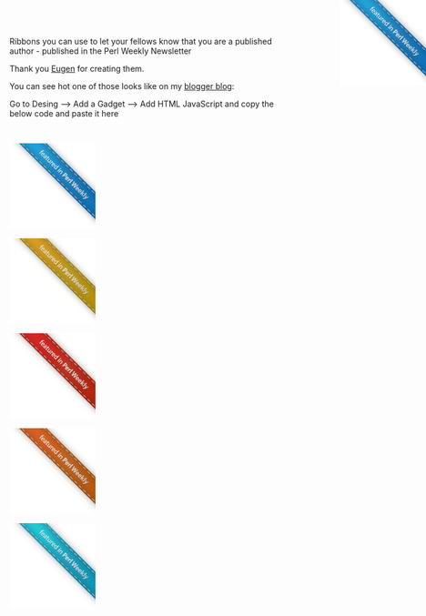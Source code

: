 Ribbons you can use to let your fellows know that you are a published author - published in the Perl Weekly Newsletter

Thank you [Eugen](http://eugenmales.deviantart.com/) for creating them.

You can see hot one of those looks like on my [blogger blog](http://programming.tudorconstantin.com):

Go to Desing --> Add a Gadget --> Add HTML JavaScript and copy the below code and paste it here

<pre> <a href="http://perlweekly.com" style=display:scroll;position:fixed;top:0px;right:0px;z-index:10; ><img src="https://github.com/tudorconstantin/Perl-Weekly-Ribbons/raw/master/ribbon%20transparent.png" alt="Featured in Perl Weekly" /></a> </pre>






![Awesome Ribbon](https://github.com/tudorconstantin/Perl-Weekly-Ribbons/raw/master/ribbon%20transparent.png)

![Awesome Ribbon](https://github.com/tudorconstantin/Perl-Weekly-Ribbons/raw/master/ribbon%20transparent%20yellow.png)

![Awesome Ribbon](https://github.com/tudorconstantin/Perl-Weekly-Ribbons/raw/master/ribbon%20transparent%20red.png)

![Awesome Ribbon](https://github.com/tudorconstantin/Perl-Weekly-Ribbons/raw/master/ribbon%20transparent%20orange.png)

![Awesome Ribbon](https://github.com/tudorconstantin/Perl-Weekly-Ribbons/raw/master/ribbon%20transparent%20cyan.png)
